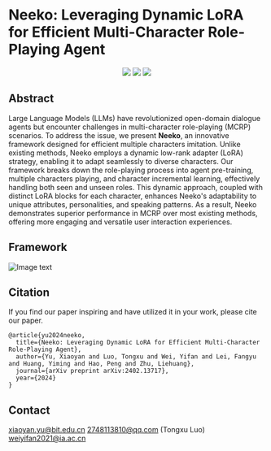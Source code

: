 # Neeko: Leveraging Dynamic LoRA for Efficient Multi-Character Role-Playing Agent

<p align="center">
<a href="https://github.com/choosewhatulike/character-llm/blob/main/LICENSE">
<img src='https://img.shields.io/badge/Code%20License-Apache_2.0-green.svg'></a>
<img src='https://img.shields.io/badge/Data%20License-CC%20By%20NC%204.0-red.svg'>
<img src='https://img.shields.io/badge/python-3.9+-blue.svg'>
</p>

## Abstract
Large Language Models (LLMs) have revolutionized open-domain dialogue agents but encounter challenges in multi-character role-playing (MCRP) scenarios.
To address the issue, we present **Neeko**, an innovative framework designed for efficient multiple characters imitation.
Unlike existing methods, Neeko employs a dynamic low-rank adapter (LoRA) strategy, enabling it to adapt seamlessly to diverse characters.
Our framework breaks down the role-playing process into
agent pre-training, multiple characters playing, and character incremental learning, effectively handling both seen and unseen roles.
This dynamic approach, coupled with distinct LoRA blocks for each character, enhances Neeko's adaptability to unique attributes, personalities, and speaking patterns.
As a result, Neeko demonstrates superior performance in MCRP over most existing methods, offering more engaging and versatile user interaction experiences.

## Framework
![Image text](https://github.com/weiyifan1023/Neeko/blob/main/OverallFrame.png)

## Citation
If you find our paper inspiring and have utilized it in your work, please cite our paper.
```
@article{yu2024neeko,
  title={Neeko: Leveraging Dynamic LoRA for Efficient Multi-Character Role-Playing Agent},
  author={Yu, Xiaoyan and Luo, Tongxu and Wei, Yifan and Lei, Fangyu and Huang, Yiming and Hao, Peng and Zhu, Liehuang},
  journal={arXiv preprint arXiv:2402.13717},
  year={2024}
}
```

## Contact
xiaoyan.yu@bit.edu.cn  2748113810@qq.com (Tongxu Luo)  weiyifan2021@ia.ac.cn
